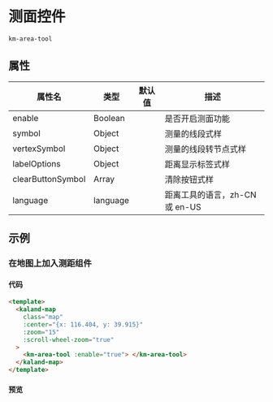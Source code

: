 # 测面控件

`km-area-tool`


## 属性

| 属性名            | 类型     | 默认值 | 描述                           |
| ----------------- | -------- | ------ | ------------------------------ |
| enable            | Boolean  |        | 是否开启测面功能               |
| symbol            | Object   |        | 测量的线段式样                 |
| vertexSymbol      | Object   |        | 测量的线段转节点式样           |
| labelOptions      | Object   |        | 距离显示标签式样               |
| clearButtonSymbol | Array    |        | 清除按钮式样                   |
| language          | language |        | 距离工具的语言，zh-CN 或 en-US |


## 示例

### 在地图上加入测距组件

#### 代码

```html
<template>
  <kaland-map
    class="map"
    :center="{x: 116.404, y: 39.915}"
    :zoom="15"
    :scroll-wheel-zoom="true"
  >
    <km-area-tool :enable="true"> </km-area-tool>
  </kaland-map>
</template>
```

#### 预览

<doc-preview>
  <kaland-map
    class="map"
    :center="{x: 116.404, y: 39.915}"
    :zoom="15"
    :scroll-wheel-zoom="true"
  >
    <km-area-tool :enable="true"> </km-area-tool>
  </kaland-map>
</doc-preview>
